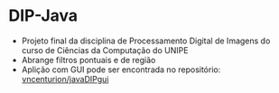 # DIP-Java
 
* Projeto final da disciplina de Processamento Digital de Imagens do curso de Ciências da Computação do UNIPE
* Abrange filtros pontuais e de região
* Aplição com GUI pode ser encontrada no repositório: [vncenturion/javaDIPgui](https://github.com/vncenturion/javaDIPgui)
